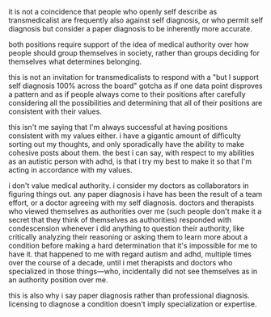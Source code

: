 it is not a coincidence that people who openly self describe as transmedicalist are frequently also against self diagnosis, or who permit self diagnosis but consider a paper diagnosis to be inherently more accurate.

both positions require support of the idea of medical authority over how people should group themselves in society, rather than groups deciding for themselves what determines belonging.

this is not an invitation for transmedicalists to respond with a "but I support self diagnosis 100% across the board" gotcha as if one data point disproves a pattern and as if people always come to their positions after carefully considering all the possibilities and determining that all of their positions are consistent with their values.

this isn't me saying that I'm always successful at having positions consistent with my values either. i have a gigantic amount of difficulty sorting out my thoughts, and only sporadically have the ability to make cohesive posts about them. the best i can say, with respect to my abilities as an autistic person with adhd, is that i try my best to make it so that I'm acting in accordance with my values.

i don't value medical authority. i consider my doctors as collaborators in figuring things out. any paper diagnosis i have has been the result of a team effort, or a doctor agreeing with my self diagnosis. doctors and therapists who viewed themselves as authorities over me (such people don't make it a secret that they think of themselves as authorities) responded with condescension whenever i did anything to question their authority, like critically analyzing their reasoning or asking them to learn more about a condition before making a hard determination that it's impossible for me to have it. that happened to me with regard autism and adhd, multiple times over the course of a decade, until i met therapists and doctors who specialized in those things—who, incidentally did not see themselves as in an authority position over me.

this is also why i say paper diagnosis rather than professional diagnosis. licensing to diagnose a condition doesn't imply specialization or expertise. 
